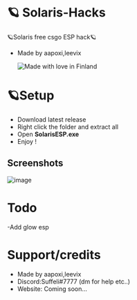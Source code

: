 # 🪐 Solaris-Hacks
🪐Solaris free csgo ESP hack🪐
- Made by aapoxi,leevix

  ![Made with love in Finland](https://madewithlove.now.sh/fi?heart=true&colorB=%23387fdc&template=plastic)

# 🪐Setup
- Download latest release
- Right click the folder and extract all
- Open <strong>SolarisESP.exe</strong>
- Enjoy !



## Screenshots
![image](https://github.com/Aapoxix/Solaris-Csgo/assets/140962895/6ed1ee00-994f-4568-b66b-094c8a83e3b1)


# Todo
-Add glow esp

# Support/credits
- Made by aapoxi,leevix
- Discord:Suffeli#7777 (dm for help etc..)
- Website: Coming soon...
